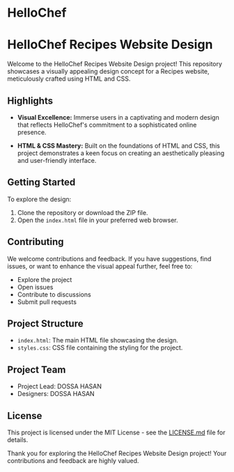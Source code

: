 # HelloChef
# HelloChef Recipes Website Design

Welcome to the HelloChef Recipes Website Design project! This repository showcases a visually appealing design concept for a Recipes website, meticulously crafted using HTML and CSS.

## Highlights
- **Visual Excellence:** Immerse users in a captivating and modern design that reflects HelloChef's commitment to a sophisticated online presence.

- **HTML & CSS Mastery:** Built on the foundations of HTML and CSS, this project demonstrates a keen focus on creating an aesthetically pleasing and user-friendly interface.

## Getting Started
To explore the design:
1. Clone the repository or download the ZIP file.
2. Open the `index.html` file in your preferred web browser.

## Contributing
We welcome contributions and feedback. If you have suggestions, find issues, or want to enhance the visual appeal further, feel free to:
- Explore the project
- Open issues
- Contribute to discussions
- Submit pull requests

## Project Structure
- `index.html`: The main HTML file showcasing the design.
- `styles.css`: CSS file containing the styling for the project.

## Project Team
- Project Lead: DOSSA HASAN
- Designers: DOSSA HASAN

## License
This project is licensed under the MIT License - see the [LICENSE.md](LICENSE.md) file for details.

Thank you for exploring the HelloChef Recipes Website Design project! Your contributions and feedback are highly valued.
